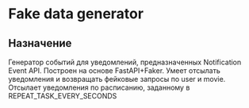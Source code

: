 # Fake data generator
## Назначение
Генератор событий для уведомлений, предназначенных Notification Event API.
Построен на основе FastAPI+Faker.
Умеет отсылать уведомления и возвращать фейковые запросы по user и movie.
Отсылает уведомления по расписанию, заданному в REPEAT_TASK_EVERY_SECONDS

